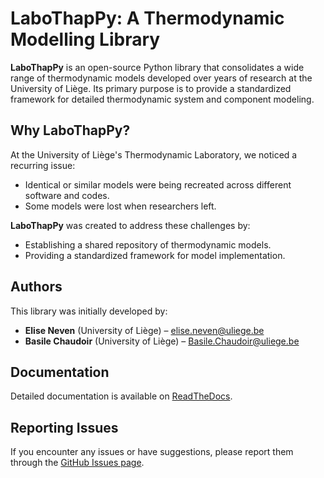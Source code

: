 # LaboThapPy: A Thermodynamic Modelling Library

**LaboThapPy** is an open-source Python library that consolidates a wide range of thermodynamic models developed over years of research at the University of Liège. Its primary purpose is to provide a standardized framework for detailed thermodynamic system and component modeling.

## Why LaboThapPy?

At the University of Liège's Thermodynamic Laboratory, we noticed a recurring issue:  
- Identical or similar models were being recreated across different software and codes.  
- Some models were lost when researchers left.  

**LaboThapPy** was created to address these challenges by:  
- Establishing a shared repository of thermodynamic models.  
- Providing a standardized framework for model implementation.  

## Authors

This library was initially developed by:  
- **Elise Neven** (University of Liège) – [elise.neven@uliege.be](mailto:elise.neven@uliege.be)  
- **Basile Chaudoir** (University of Liège) – [Basile.Chaudoir@uliege.be](mailto:Basile.Chaudoir@uliege.be)  

## Documentation

Detailed documentation is available on [ReadTheDocs](https://labothappy.readthedocs.io).

## Reporting Issues

If you encounter any issues or have suggestions, please report them through the [GitHub Issues page](../../issues).
